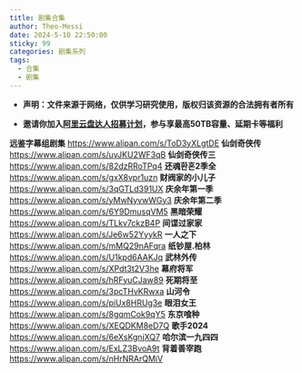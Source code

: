 ```yaml
---
title: 剧集合集
author: Theo-Messi
date: 2024-5-10 22:50:00
sticky: 99
categories: 剧集系列
tags:
  - 合集
  - 剧集
---
```


- **声明：文件来源于网络，仅供学习研究使用，版权归该资源的合法拥有者所有**

- **邀请你加入[阿里云盘达人招募计划](https://pages.aliyundrive.com/mobile-page/web/signup.html?code=a98d13a)，参与享最高50TB容量、延期卡等福利**

**远鉴字幕组剧集** https://www.alipan.com/s/ToD3yXLgtDE
**仙剑奇侠传** https://www.alipan.com/s/uvJKU2WF3qB
**仙剑奇侠传三** https://www.alipan.com/s/82dzRRoTPq4
**还魂환혼2季全** https://www.alipan.com/s/gxX8vpr1uzn
**财阀家的小儿子** https://www.alipan.com/s/3qGTLd391UX
**庆余年第一季** https://www.alipan.com/s/yMwNyvwWGy3
**庆余年第二季** https://www.alipan.com/s/6Y9DmusqVM5
**黑暗荣耀** https://www.alipan.com/s/TLkv7ckzB4P
**间谍过家家** https://www.alipan.com/s/Je6w52YyykR
**一人之下** https://www.alipan.com/s/mMQ29nAFqra
**纸钞屋.柏林** https://www.alipan.com/s/U1kpd6AAKJq
**武林外传** https://www.alipan.com/s/XPdt3t2V3he
**幕府将军** https://www.alipan.com/s/hRFyuCJaw89
**死期将至** https://www.alipan.com/s/3pcTHvKRwxa
**山河令** https://www.alipan.com/s/piUx8HRUg3e
**眼泪女王** https://www.alipan.com/s/8gqmCok9qY5
**东京喰种** https://www.alipan.com/s/XEQDKM8eD7Q
**歌手2024** https://www.alipan.com/s/6eXsKgnjXQ7
**哈尔滨一九四四** https://www.alipan.com/s/ExLZ3BvoA9t
**背着善宰跑** https://www.alipan.com/s/nHrNRArQMiV
